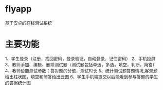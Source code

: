 # flyapp
基于安卓的在线测试系统
# 主要功能
1、学生登录（注册，找回密码，登录验证，自动登录，记住密码） 
2、手机投屏
3、教师添加、编辑、删除测试题（测试题包括单选，多选，填空，判断，简答）
4、教师设置测试参数：答对题的分值，测试时长
5、统计测试题答题情况,客观题给出柱状图，填空和简答给出云图
6、学生手机端提交以后能看到参与答题的学生的答案统计图
